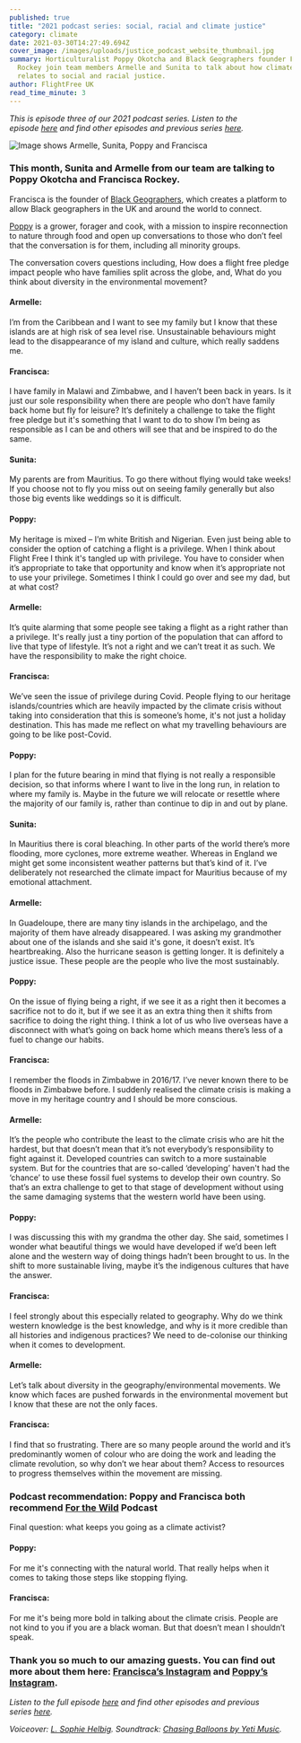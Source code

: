```yaml
---
published: true
title: "2021 podcast series: social, racial and climate justice"
category: climate
date: 2021-03-30T14:27:49.694Z
cover_image: /images/uploads/justice_podcast_website_thumbnail.jpg
summary: Horticulturalist Poppy Okotcha and Black Geographers founder Francisca
  Rockey join team members Armelle and Sunita to talk about how climate justice
  relates to social and racial justice.
author: FlightFree UK
read_time_minute: 3
---
```

*This is episode three of our 2021 podcast series. Listen to the episode [here](https://flightfreeuk.podbean.com/e/2021-series-social-racial-and-climate-justice/) and find other episodes and previous series [here](https://flightfree.co.uk/podcast).*

![Image shows Armelle, Sunita, Poppy and Francisca](/images/uploads/justice_podcast_episode_wide.jpg)

### This month, Sunita and Armelle from our team are talking to Poppy Okotcha and Francisca Rockey. 

Francisca is the founder of [Black Geographers](https://www.blackgeographers.com/), which creates a platform to allow Black geographers in the UK and around the world to connect.

[Poppy](https://www.instagram.com/poppyokotcha/) is a grower, forager and cook, with a mission to inspire reconnection to nature through food and open up conversations to those who don’t feel that the conversation is for them, including all minority groups.

The conversation covers questions including, How does a flight free pledge impact people who have families split across the globe, and, What do you think about diversity in the environmental movement? 

#### Armelle:

I’m from the Caribbean and I want to see my family but I know that these islands are at high risk of sea level rise. Unsustainable behaviours might lead to the disappearance of my island and culture, which really saddens me.

#### Francisca:

I have family in Malawi and Zimbabwe, and I haven’t been back in years. Is it just our sole responsibility when there are people who don’t have family back home but fly for leisure? It’s definitely a challenge to take the flight free pledge but it's something that I want to do to show I’m being as responsible as I can be and others will see that and be inspired to do the same.

#### Sunita:

My parents are from Mauritius. To go there without flying would take weeks! If you choose not to fly you miss out on seeing family generally but also those big events like weddings so it is difficult.

#### Poppy:

My heritage is mixed – I’m white British and Nigerian. Even just being able to consider the option of catching a flight is a privilege. When I think about Flight Free I think it's tangled up with privilege. You have to consider when it’s appropriate to take that opportunity and know when it’s appropriate not to use your privilege. Sometimes I think I could go over and see my dad, but at what cost?

#### Armelle:

It’s quite alarming that some people see taking a flight as a right rather than a privilege. It's really just a tiny portion of the population that can afford to live that type of lifestyle. It’s not a right and we can’t treat it as such. We have the responsibility to make the right choice.

#### Francisca:

We’ve seen the issue of privilege during Covid. People flying to our heritage islands/countries which are heavily impacted by the climate crisis without taking into consideration that this is someone’s home, it's not just a holiday destination. This has made me reflect on what my travelling behaviours are going to be like post-Covid. 

#### Poppy:

I plan for the future bearing in mind that flying is not really a responsible decision, so that informs where I want to live in the long run, in relation to where my family is. Maybe in the future we will relocate or resettle where the majority of our family is, rather than continue to dip in and out by plane.

#### Sunita:

In Mauritius there is coral bleaching. In other parts of the world there’s more flooding, more cyclones, more extreme weather. Whereas in England we might get some inconsistent weather patterns but that’s kind of it. I’ve deliberately not researched the climate impact for Mauritius because of my emotional attachment.

#### Armelle:

In Guadeloupe, there are many tiny islands in the archipelago, and the majority of them have already disappeared. I was asking my grandmother about one of the islands and she said it's gone, it doesn’t exist. It’s heartbreaking. Also the hurricane season is getting longer. It is definitely a justice issue. These people are the people who live the most sustainably.

#### Poppy:

On the issue of flying being a right, if we see it as a right then it becomes a sacrifice not to do it, but if we see it as an extra thing then it shifts from sacrifice to doing the right thing. I think a lot of us who live overseas have a disconnect with what’s going on back home which means there’s less of a fuel to change our habits.

#### Francisca:

I remember the floods in Zimbabwe in 2016/17. I’ve never known there to be floods in Zimbabwe before. I suddenly realised the climate crisis is making a move in my heritage country and I should be more conscious.

#### Armelle:

It’s the people who contribute the least to the climate crisis who are hit the hardest, but that doesn’t mean that it’s not everybody’s responsibility to fight against it. Developed countries can switch to a more sustainable system. But for the countries that are so-called ‘developing’ haven't had the ‘chance’ to use these fossil fuel systems to develop their own country. So that’s an extra challenge to get to that stage of development without using the same damaging systems that the western world have been using. 

#### Poppy:

I was discussing this with my grandma the other day. She said, sometimes I wonder what beautiful things we would have developed if we’d been left alone and the western way of doing things hadn’t been brought to us. In the shift to more sustainable living, maybe it’s the indigenous cultures that have the answer. 

#### Francisca:

I feel strongly about this especially related to geography. Why do we think western knowledge is the best knowledge, and why is it more credible than all histories and indigenous practices? We need to de-colonise our thinking when it comes to development.

#### Armelle:

Let’s talk about diversity in the geography/environmental movements. We know which faces are pushed forwards in the environmental movement but I know that these are not the only faces. 

#### Francisca:

I find that so frustrating. There are so many people around the world and it’s predominantly women of colour who are doing the work and leading the climate revolution, so why don’t we hear about them? Access to resources to progress themselves within the movement are missing. 

### Podcast recommendation: Poppy and Francisca both recommend [For the Wild](https://forthewild.world/listen) Podcast

Final question: what keeps you going as a climate activist?

#### Poppy:

For me it's connecting with the natural world. That really helps when it comes to taking those steps like stopping flying.

#### Francisca:

For me it's being more bold in talking about the climate crisis. People are not kind to you if you are a black woman. But that doesn’t mean I shouldn’t speak. 

### Thank you so much to our amazing guests. You can find out more about them here: [Francisca’s Instagram](https://www.instagram.com/franrockey/) and [Poppy’s Instagram](https://www.instagram.com/poppyokotcha/).

*Listen to the full episode [here](https://flightfreeuk.podbean.com/e/2021-series-social-racial-and-climate-justice/) and find other episodes and previous series [here](https://flightfree.co.uk/podcast).*

*Voiceover: [L. Sophie Helbig](https://lshelbig.com/main/). Soundtrack: [Chasing Balloons by Yeti Music](https://uppbeat.io/track/yeti-music/chasing-balloons).*